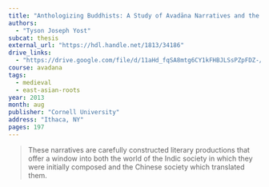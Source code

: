 ```yaml
---
title: "Anthologizing Buddhists: A Study of Avadāna Narratives and the Communities that Read Them in Early Medieval China"
authors:
  - "Tyson Joseph Yost"
subcat: thesis
external_url: "https://hdl.handle.net/1813/34186"
drive_links:
  - "https://drive.google.com/file/d/11aHd_fqSA8mtg6CY1kFHBJLSsPZpFDZ-/view?usp=drivesdk"
course: avadana
tags:
  - medieval
  - east-asian-roots
year: 2013
month: aug
publisher: "Cornell University"
address: "Ithaca, NY"
pages: 197
---
```


> These narratives are carefully constructed literary productions that offer a window into both the world of the Indic society in which they were initially composed and the Chinese society which translated them.


